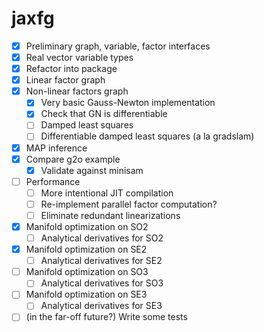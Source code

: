 # jaxfg

- [x] Preliminary graph, variable, factor interfaces
- [x] Real vector variable types
- [x] Refactor into package
- [x] Linear factor graph
- [x] Non-linear factors graph
  - [x] Very basic Gauss-Newton implementation
  - [x] Check that GN is differentiable
  - [ ] Damped least squares
  - [ ] Differentiable damped least squares (a la gradslam)
- [x] MAP inference
- [x] Compare g2o example
  - [x] Validate against minisam
- [ ] Performance
  - [ ] More intentional JIT compilation
  - [ ] Re-implement parallel factor computation?
  - [ ] Eliminate redundant linearizations
- [x] Manifold optimization on SO2
  - [ ] Analytical derivatives for SO2
- [x] Manifold optimization on SE2
  - [ ] Analytical derivatives for SE2
- [ ] Manifold optimization on SO3
  - [ ] Analytical derivatives for SO3
- [ ] Manifold optimization on SE3
  - [ ] Analytical derivatives for SE3
- [ ] (in the far-off future?) Write some tests
